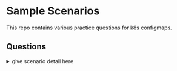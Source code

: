 # Sample Scenarios

This repo contains various practice questions for k8s configmaps.

## Questions

<details><summary>give scenario detail here</summary>
<p>
  
  ```
  kubectl get pv
  ```
  
  </p>
  </details>
  
  
